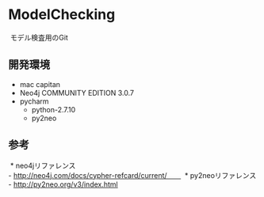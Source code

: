 # ModelChecking
  モデル検査用のGit
  
## 開発環境
  * mac capitan  
  * Neo4j COMMUNITY EDITION 3.0.7
  * pycharm  
    - python-2.7.10  
    - py2neo  

## 参考
  * neo4jリファレンス  
    - http://neo4j.com/docs/cypher-refcard/current/　　
  * py2neoリファレンス  
    - http://py2neo.org/v3/index.html
